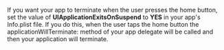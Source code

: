 If you want your app to terminate when the user presses the home button, set the value of <strong>UIApplicationExitsOnSuspend</strong> to <strong>YES</strong> in your app's Info.plist file. If you do this, when the user taps the home button the applicationWillTerminate: method of your app delegate will be called and then your application will terminate.